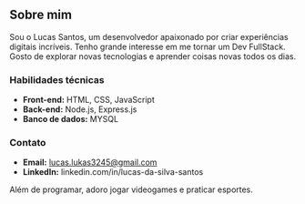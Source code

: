 ## Sobre mim 

Sou o Lucas Santos, um desenvolvedor apaixonado por criar experiências digitais incríveis. Tenho grande interesse em me tornar um Dev FullStack. Gosto de explorar novas tecnologias e aprender coisas novas todos os dias.

### Habilidades técnicas ️

* **Front-end:** HTML, CSS, JavaScript
* **Back-end:** Node.js, Express.js
* **Banco de dados:** MYSQL

### Contato 

* **Email:** lucas.lukas3245@gmail.com
* **LinkedIn:** linkedin.com/in/lucas-da-silva-santos

Além de programar, adoro jogar videogames  e praticar esportes.

